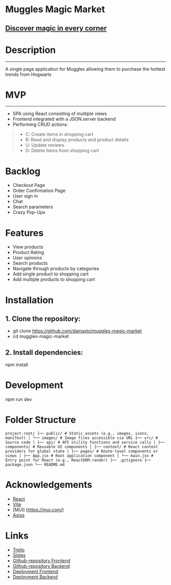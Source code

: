 # Muggles Magic Market
[Discover magic in every corner](https://github.com/damasto/muggles-magic-market)
---

# Description
---
A single page application for Muggles allowing them to purchase the hottest trends from Hogwarts

# MVP
---
- SPA using React consisting of multiple views
- Frontend integrated with a JSON.server backend 
- Performing CRUD actions:
>- C: Create items in shopping cart
>- R: Read and display products and product details
>- U: Update reviews
>- D: Delete Items from shopping cart



# Backlog
- Checkout Page
- Order Confirmation Page
- User sign in 
- Chat
- Search parameters
- Crazy Pop-Ups



# Features
- View products
- Product Rating
- User opinions
- Search products
- Navigate through products by categories
- Add single product to shopping cart
- Add multiple products to shopping cart

# Installation

## 1. Clone the repository:
- git clone https://github.com/damasto/muggles-magic-market
- cd muggles-magic-market

## 2. Install dependencies:
npm install

# Development
npm run dev


# Folder Structure
``` project-root/ ├── public/ # Static assets (e.g., images, icons, manifest) │ └── images/ # Image files accessible via URL ├── src/ # Source code │ ├── api/ # API utility functions and service calls │ ├── components/ # Reusable UI components │ ├── context/ # React context providers for global state │ ├── pages/ # Route-level components or views │ ├── App.jsx # Root application component │ └── main.jsx # Entry point for React (e.g., ReactDOM.render) ├── .gitignore ├── package.json └── README.md ```


# Acknowledgements
- [React](https://react.dev/)
- [Vite](https://vite.dev/)
- [MUI] (https://mui.com/)
- [Axios](https://axios-http.com/)


# Links

- [Trello](https://trello.com/b/8tdMbXSx/muggles-magic-market)
- [Slides](https://www.canva.com/design/DAGniqYXhS0/xbcJN-zhkp30Mwd_-Xz3dA/view?utm_content=DAGniqYXhS0&utm_campaign=designshare&utm_medium=link2&utm_source=uniquelinks&utlId=h6eecd22586)
- [Github-repository Frontend](https://github.com/damasto/muggles-magic-market)
- [Github-repository Backend](https://github.com/angeleVG/magic-shop-backend)
- [Deployment Frontend](https://muggles-magic-market.netlify.app)
- [Deployment Backend](https://muggles-magic-market.netlify.app)